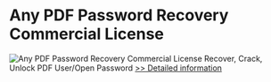 # Any PDF Password Recovery Commercial License
![Any PDF Password Recovery Commercial License](https://mycommerce.akamaized.net/api/pimages/P300995993/BIG/300995993.PNG)
Recover, Crack, Unlock PDF User/Open Password
[>> Detailed information](https://secure.shareit.com/shareit/product.html?productid=300995993&affiliateid=200057808)